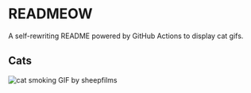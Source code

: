 # READMEOW

A self-rewriting README powered by GitHub Actions to display cat gifs.

## Cats

![cat smoking GIF by sheepfilms](https://media1.giphy.com/media/l0ExdMHUDKteztyfe/200.gif?cid=9acd02day9zviheh74feukij1spue6mmv8fzi7acjt4l0mmz&ep=v1_gifs_search&rid=200.gif&ct=g)
